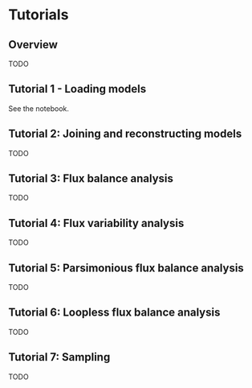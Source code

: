 # Tutorials

## Overview
TODO

## Tutorial 1 - Loading models
See the notebook.

## Tutorial 2: Joining and reconstructing models
TODO

## Tutorial 3: Flux balance analysis
TODO

## Tutorial 4: Flux variability analysis
TODO

## Tutorial 5: Parsimonious flux balance analysis
TODO

## Tutorial 6: Loopless flux balance analysis
TODO

## Tutorial 7: Sampling
TODO
